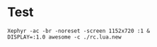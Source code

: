 Test
====

```
Xephyr -ac -br -noreset -screen 1152x720 :1 &
DISPLAY=:1.0 awesome -c ./rc.lua.new
```
